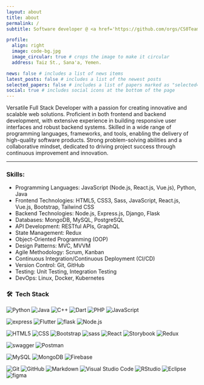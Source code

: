 ```yaml
---
layout: about
title: about
permalink: /
subtitle: Software developer @ <a href='https://github.com/orgs/CS0Team'>CS0Team</a>.

profile:
  align: right
  image: code-bg.jpg
  image_circular: true # crops the image to make it circular
  address: Taiz St., Sana'a, Yemen.

news: false # includes a list of news items
latest_posts: false # includes a list of the newest posts
selected_papers: false # includes a list of papers marked as "selected={true}"
social: true # includes social icons at the bottom of the page
---
```


Versatile Full Stack Developer with a passion for creating innovative and scalable web solutions. Proficient in both frontend and backend development, with extensive experience in building responsive user interfaces and robust backend systems. Skilled in a wide range of programming languages, frameworks, and tools, enabling the delivery of high-quality software products. Strong problem-solving abilities and a collaborative mindset, dedicated to driving project success through continuous improvement and innovation.

---

### Skills:
- Programming Languages: JavaScript (Node.js, React.js, Vue.js), Python, Java
- Frontend Technologies: HTML5, CSS3, Sass, JavaScript, React.js, Vue.js, Bootstrap, Tailwind CSS
- Backend Technologies: Node.js, Express.js, Django, Flask
- Databases: MongoDB, MySQL, PostgreSQL
- API Development: RESTful APIs, GraphQL
- State Management: Redux
- Object-Oriented Programming (OOP)
- Design Patterns: MVC, MVVM
- Agile Methodology: Scrum, Kanban
- Continuous Integration/Continuous Deployment (CI/CD)
- Version Control: Git, GitHub
- Testing: Unit Testing, Integration Testing
- DevOps: Linux, Docker, Kubernetes

  
<h3> 🛠 &nbsp;Tech Stack</h3>

  ![Python](https://img.shields.io/badge/-Python-333333?style=flat&logo=python)
  ![Java](https://img.shields.io/badge/-Java-333333?style=flat&logo=Java&logoColor=007396)
  ![C++](https://img.shields.io/badge/-C++-333333?style=flat&logo=C%2B%2B&logoColor=00599C)
  ![Dart](https://img.shields.io/badge/-dart-333333?style=flat&logo=dart&logoColor=276DC3)
  ![PHP](https://img.shields.io/badge/-PHP-333333?style=flat&logo=php&logoColor=276DC3)
  ![JavaScript](https://img.shields.io/badge/-JavaScript-333333?style=flat&logo=javascript)


  ![express](https://img.shields.io/badge/-Express-333333?style=flat&logo=express&logoColor=276DC3)
  ![Flutter](https://img.shields.io/badge/-Flutter-333333?style=flat&logo=flutter&logoColor=276DC3)
  ![flask](https://img.shields.io/badge/-Flask-333333?style=flat&logo=flask&logoColor=276DC3)
  ![Node.js](https://img.shields.io/badge/-Node.js-333333?style=flat&logo=node.js)
  
  ![HTML5](https://img.shields.io/badge/-HTML5-333333?style=flat&logo=HTML5)
  ![CSS](https://img.shields.io/badge/-CSS-333333?style=flat&logo=CSS3&logoColor=1572B6)
  ![Bootstrap](https://img.shields.io/badge/-Bootstrap-333333?style=flat&logo=bootstrap&logoColor=563D7C)
  ![sass](https://img.shields.io/badge/-SASS-333333?style=flat&logo=sass&logoColor=276DC3)
  ![React](https://img.shields.io/badge/-React-333333?style=flat&logo=react)
  ![Storybook](https://img.shields.io/badge/-Storybook-333333?style=flat&logo=Storybook)
  ![Redux](https://img.shields.io/badge/-Redux-333333?style=flat&logo=Redux)

  ![swagger](https://img.shields.io/badge/-Swagger-333333?style=flat&logo=swagger&logoColor=276DC3)
  ![Postman](https://img.shields.io/badge/-Postman-333333?style=flat&logo=Postman&logoColor=276DC3)

  ![MySQL](https://img.shields.io/badge/-MySQL-333333?style=flat&logo=mysql)
  ![MongoDB](https://img.shields.io/badge/-MongoDB-333333?style=flat&logo=mongodb)
  ![Firebase](https://img.shields.io/badge/-Firebase-333333?style=flat&logo=Firebase)

  ![Git](https://img.shields.io/badge/-Git-333333?style=flat&logo=git)
  ![GitHub](https://img.shields.io/badge/-GitHub-333333?style=flat&logo=github)
  ![Markdown](https://img.shields.io/badge/-Markdown-333333?style=flat&logo=markdown)
  ![Visual Studio Code](https://img.shields.io/badge/-Visual%20Studio%20Code-333333?style=flat&logo=visual-studio-code&logoColor=007ACC)
  ![RStudio](https://img.shields.io/badge/-RStudio-333333?style=flat&logo=rstudio)
  ![Eclipse](https://img.shields.io/badge/-Eclipse-333333?style=flat&logo=eclipse-ide&logoColor=2C2255)
  ![figma](https://img.shields.io/badge/-figma-333333?style=flat&logo=figma)

<br/>
